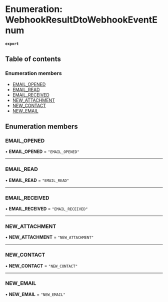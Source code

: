 # Enumeration: WebhookResultDtoWebhookEventEnum

**`export`**

## Table of contents

### Enumeration members

- [EMAIL\_OPENED](WebhookResultDtoWebhookEventEnum.md#email_opened)
- [EMAIL\_READ](WebhookResultDtoWebhookEventEnum.md#email_read)
- [EMAIL\_RECEIVED](WebhookResultDtoWebhookEventEnum.md#email_received)
- [NEW\_ATTACHMENT](WebhookResultDtoWebhookEventEnum.md#new_attachment)
- [NEW\_CONTACT](WebhookResultDtoWebhookEventEnum.md#new_contact)
- [NEW\_EMAIL](WebhookResultDtoWebhookEventEnum.md#new_email)

## Enumeration members

### EMAIL\_OPENED

• **EMAIL\_OPENED** = `"EMAIL_OPENED"`

___

### EMAIL\_READ

• **EMAIL\_READ** = `"EMAIL_READ"`

___

### EMAIL\_RECEIVED

• **EMAIL\_RECEIVED** = `"EMAIL_RECEIVED"`

___

### NEW\_ATTACHMENT

• **NEW\_ATTACHMENT** = `"NEW_ATTACHMENT"`

___

### NEW\_CONTACT

• **NEW\_CONTACT** = `"NEW_CONTACT"`

___

### NEW\_EMAIL

• **NEW\_EMAIL** = `"NEW_EMAIL"`
